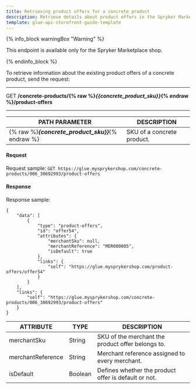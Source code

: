 ```yaml
---
title: Retrieving product offers for a concrete product
description: Retrieve details about product offers in the Spryker Marketplace
template: glue-api-storefront-guide-template
---
```


{% info_block warningBox "Warning" %}

This endpoint is available only for the Spryker Marketplace shop.

{% endinfo_block %}

To retrieve information about the existing product offers of a concrete product, send the request:

---
GET **/concrete-products/{% raw %}*{{concrete_product_sku}}*{% endraw %}/product-offers**

---

| PATH PARAMETER | DESCRIPTION |
| ------------- | ---------------------- |
| {% raw %}***{concrete_product_sku}}***{% endraw %}  | SKU of a concrete product. |

#### Request

Request sample: `GET https://glue.mysprykershop.com/concrete-products/006_30692993/product-offers`

#### Response

Response sample:

```
{
    "data": [
        {
            "type": "product-offers",
            "id": "offer54",
            "attributes": {
                "merchantSku": null,
                "merchantReference": "MER000005",
                "isDefault": true
            },
            "links": {
                "self": "https://glue.mysprykershop.com/product-offers/offer54"
            }
        }
    ],
    "links": {
        "self": "https://glue.mysprykershop.com/concrete-products/006_30692993/product-offers"
    }
}
```

| ATTRIBUTE | TYPE | DESCRIPTION |
| --------------------- | ----------- | --------------------- |
| merchantSku       | String  | SKU of the merchant the product offer belongs to.   |
| merchantReference | String  | Merchant reference assigned to every merchant. |
| isDefault         | Boolean | Defines whether the product offer is default or not.  |
